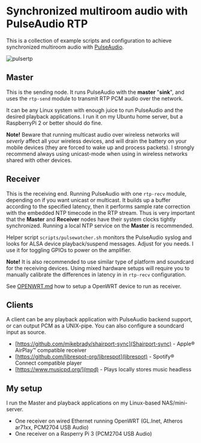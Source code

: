 Synchronized multiroom audio with PulseAudio RTP
================================================

This is a collection of example scripts and configuration to achieve synchronized multiroom audio with [PulseAudio](https://www.freedesktop.org/wiki/Software/PulseAudio/).

![pulsertp](https://raw.githubusercontent.com/mada3k/pulsertp-multiroom/master/pulsertp.png "Pulse RTP flow")


Master
------
This is the sending node. It runs PulseAudio with the __master__ "__sink__", and uses the `rtp-send` module to transmit RTP PCM audio over the network.

It can be any Linux system with enough juice to run PulseAudio and the desired playback applications. I run it on my Ubuntu home server, but a RaspberryPi 2 or better should do fine.

__Note!__ Beware that running multicast audio over wireless networks will *severly* affect all your wireless devices, and will drain the battery on your mobile devices (they are forced to wake up and process packets). I strongly recommend always using unicast-mode when using in wireless networks shared with other devices.


Receiver
--------
This is the receiving end. Running PulseAudio with one `rtp-recv` module, depending on if you want unicast or multicast. 
It builds up a buffer according to the specified latency, then it performs sample rate correction with the embedded NTP timecode in the RTP stream.
Thus is very important that the __Master__ and __Receiver__ nodes have their system clocks tightly synchronized. Running a local NTP service on the __Master__ is recommended.

Helper script `scripts/pulsewatcher.sh` monitors the PulseAudio syslog and looks for ALSA device playback/suspend messages. Adjust for you needs. I use it for toggling GPIOs to power on the amplifier.

__Note!__ It is also recommended to use similar type of platform and soundcard for the receiving devices. Using mixed hardware setups will require you to manually calibrate the differences in latency in in `rtp-recv` configuration.

See [OPENWRT.md](OPENWRT.md) how to setup a OpenWRT device to run as receiver.


Clients
-------
A client can be any playback application with PulseAudio backend support, or can output PCM as a UNIX-pipe. You can also configure a soundcard input as source.

* [https://github.com/mikebrady/shairport-sync](Shairport-sync) - Apple® AirPlay™ compatible receiver
* [https://github.com/librespot-org/librespot](librespot) - Spotify® Connect compatible player  
* [https://www.musicpd.org/](mpd) - Plays locally stores music headless



My setup
--------
I run the Master and playback applications on my Linux-based NAS/mini-server.

* One receiver on wired Ethernet running OpenWRT (GL.Inet, Atheros ar71xx, PCM2704 USB Audio)
* One receiver on a Rasperry Pi 3 (PCM2704 USB Audio)




